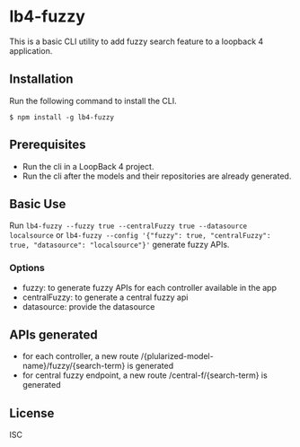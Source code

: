 # lb4-fuzzy

This is a basic CLI utility to add fuzzy search feature to a loopback 4 application.

## Installation

Run the following command to install the CLI.

```
$ npm install -g lb4-fuzzy
```

## Prerequisites

- Run the cli in a LoopBack 4 project.
- Run the cli after the models and their repositories are already generated.


## Basic Use

Run `lb4-fuzzy --fuzzy true --centralFuzzy true --datasource localsource` or `lb4-fuzzy --config '{"fuzzy": true, "centralFuzzy": true, "datasource": "localsource"}'` generate fuzzy APIs.

### Options

- fuzzy: to generate fuzzy APIs for each controller available in the app
- centralFuzzy: to generate a central fuzzy api
- datasource: provide the datasource

## APIs generated

- for each controller, a new route /{plularized-model-name}/fuzzy/{search-term} is generated
- for central fuzzy endpoint, a new route /central-f/{search-term} is generated

## License

ISC
